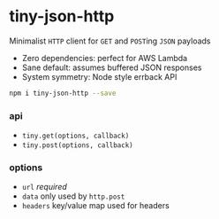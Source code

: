 # tiny-json-http

Minimalist `HTTP` client for `GET` and `POST`ing `JSON` payloads

- Zero dependencies: perfect for AWS Lambda
- Sane default: assumes buffered JSON responses
- System symmetry: Node style errback API

```bash
npm i tiny-json-http --save
```

### api

- `tiny.get(options, callback)`
- `tiny.post(options, callback)`

### options

- `url` *required*
- `data` only used by `http.post`
- `headers` key/value map used for headers
